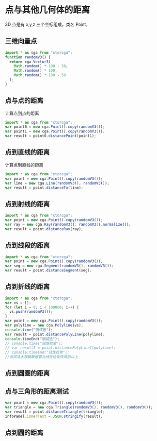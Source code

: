 # 点与其他几何体的距离

3D 点是有 x,y,z 三个坐标组成，类名 Point，

## 三维向量点

```js
import * as cga from "xtorcga";
function randomV3() {
  return cga.Vector3(
    Math.random() * 100 - 50,
    Math.random() * 100,
    Math.random() * 100 - 50
  );
}
```

## 点与点的距离

计算点到点的距离

<div></div>
<ClientOnly>
<distance geo0 = "Point" geo1 = "Point"></distance> 
</ClientOnly>

```javascript
import * as cga from "xtorcga";
var point0 = new cga.Point().copy(randomV3());
var point1 = new cga.Point().copy(randomV3());
var result = point0.distancePoint(point1);
```

## 点到直线的距离

计算点到直线的距离

<div></div>
<ClientOnly>
<distance geo0 = "Point" geo1 = "Line"></distance> 
</ClientOnly>

```javascript
import * as cga from "xtorcga";
var point = new cga.Point().copy(randomV3());
var line = new cga.Line(randomV3(), randomV3());
var result = point.distanceTo(line);
```

## 点到射线的距离

<div></div>
<ClientOnly>
<distance geo0 = "Point" geo1 = "Ray"></distance> 
</ClientOnly>

```javascript
import * as cga from "xtorcga";
var point = new cga.Point().copy(randomV3());
var ray = new cga.Ray(randomV3(), randomV3().normalize());
var result = point.distanceRay(ray);
```

## 点到线段的距离

<div></div>
<ClientOnly>
<distance geo0 = "Point" geo1 = "Segment"></distance> 
</ClientOnly>

```javascript
import * as cga from "xtorcga";
var point = new cga.Point().copy(randomV3());
var seg = new cga.Segment(randomV3(), randomV3());
var result = point.distanceSegment(seg);
```

## 点到折线的距离

<div></div>
<ClientOnly>
<distance geo0 = "Point" geo1 = "Polyline"></distance> 
</ClientOnly>

```javascript
import * as cga from "xtorcga";
var vs = [];
for (let i = 0; i < 100000; i++) {
  vs.push(randomV3());
}
var point = new cga.Point().copy(randomV3());
var polyline = new cga.Polyline(vs);
console.time("测试法");
var result = point.distancePolyLine(polyline);
console.timeEnd("测试法");
// console.time("线性检索");
// var result1 = point.distancePolyLine1(polyline);
// console.timeEnd("线性检索");
//测试法大规模数据要比线性检索快两倍以上
```

## 点到圆圈的距离

<div></div>
<ClientOnly>
<distance geo0 = "Point" geo1 = "Circle"></distance> 
</ClientOnly>

## 点与三角形的距离测试

<div></div>
<ClientOnly>
<distance geo0 = "Point" geo1 = "Triangle"></distance> 
</ClientOnly>

```javascript
var point = new cga.Point().copy(randomV3());
var triangle = new cga.Triangle(randomV3(), randomV3(), randomV3());
var result = point.distanceTriangle(triangle);
infoPanel.innerText = JSON.stringify(result);
```

## 点到圆的距离

<div></div>
<ClientOnly>
<distance geo0 = "Point" geo1 = "Disk"></distance> 
</ClientOnly>

<!-- <click-to-copy :info="loadingTag" /> -->
